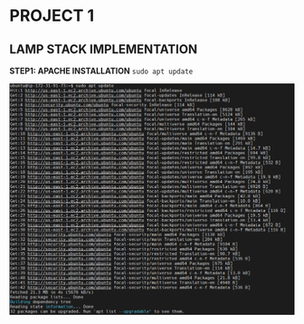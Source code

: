 # PROJECT 1
## LAMP STACK IMPLEMENTATION

**STEP1: APACHE INSTALLATION** 
`sudo apt update`



![](images/1.png)
